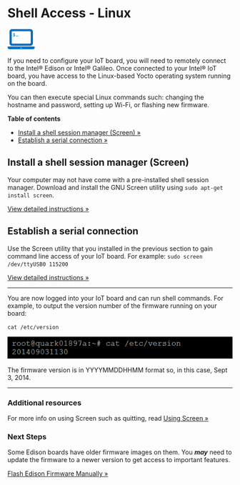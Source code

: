 # Shell Access - Linux

![computer icon with command prompt](../icons/set_up_your_computer_shell.png)

If you need to configure your IoT board, you will need to remotely connect to the Intel® Edison or Intel® Galileo. Once connected to your Intel® IoT board, you have access to the Linux-based Yocto operating system running on the board. 

You can then execute special Linux commands such: changing the hostname and password, setting up Wi-Fi, or flashing new firmware.

**Table of contents**

* [Install a shell session manager (Screen) »](#install-a-shell-session-manager-screen)
* [Establish a serial connection »](#establish-a-serial-connection)


## Install a shell session manager (Screen)

Your computer may not have come with a pre-installed shell session manager. Download and install the GNU Screen utility using `sudo apt-get install screen`.

[View detailed instructions »](details-install_screen.md)


## Establish a serial connection

Use the Screen utility that you installed in the previous section to gain command line access of your IoT board. For example: `sudo screen /dev/ttyUSB0 115200`

[View detailed instructions »](details-screen_connection_linux.md)


---

You are now logged into your IoT board and can run shell commands. For example, to output the version number of the firmware running on your board:

```
cat /etc/version
```

![example output after running cat command](images/firmware_version_output.png)

The firmware version is in YYYYMMDDHHMM format so, in this case, Sept 3, 2014.

---

### Additional resources

For more info on using Screen such as quitting, read [Using Screen »](using_screen.md)


### Next Steps

Some Edison boards have older firmware images on them. You **_may_** need to update the firmware to a newer version to get access to important features.

[Flash Edison Firmware Manually »](../flash_firmware/manual.md)



